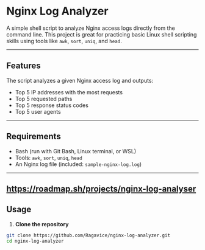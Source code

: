 # Nginx Log Analyzer

A simple shell script to analyze Nginx access logs directly from the command line. This project is great for practicing basic Linux shell scripting skills using tools like `awk`, `sort`, `uniq`, and `head`.

---
##  Features

The script analyzes a given Nginx access log and outputs:

-  Top 5 IP addresses with the most requests
-  Top 5 requested paths
-  Top 5 response status codes
-  Top 5 user agents

---
##  Requirements

- Bash (run with Git Bash, Linux terminal, or WSL)
- Tools: `awk`, `sort`, `uniq`, `head`
- An Nginx log file (included: `sample-nginx-log.log`)
---

## https://roadmap.sh/projects/nginx-log-analyser

##  Usage
1. **Clone the repository** 
```bash
git clone https://github.com/Ragavice/nginx-log-analyzer.git
cd nginx-log-analyzer



